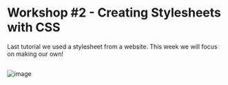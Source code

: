 # Workshop #2 - Creating Stylesheets with CSS
Last tutorial we used a stylesheet from a website. This week we will focus on making our own! 
## 
![image](https://github.com/user-attachments/assets/ef27bb9f-f927-4f56-9db6-f78243a51b63)
